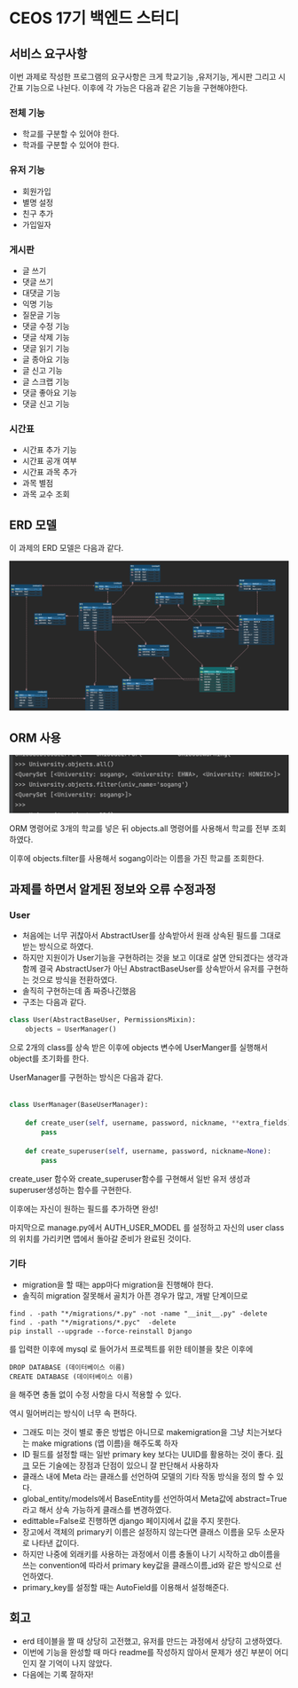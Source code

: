 # CEOS 17기 백엔드 스터디

## 서비스 요구사항

이번 과제로 작성한 프로그램의 요구사항은 크게 학교기능 ,유저기능, 게시판 그리고 시간표 기능으로 나뉜다.
이후에 각 가능은 다음과 같은 기능을 구현해야한다.

### 전체 기능

* 학교를 구분할 수 있어야 한다.
* 학과를 구분할 수 있어야 한다.

### 유저 기능

* 회원가입
* 별명 설정
* 친구 추가
* 가입일자

### 게시판

* 글 쓰기
* 댓글 쓰기
* 대댓글 기능
* 익명 기능
* 질문글 기능
* 댓글 수정 기능
* 댓글 삭제 기능
* 댓글 읽기 기능
* 글 종아요 기능
* 글 신고 기능
* 글 스크랩 기능
* 댓글 좋아요 기능
* 댓글 신고 기능

### 시간표

* 시간표 추가 기능
* 시간표 공개 여부
* 시간표 과목 추가
* 과목 별점
* 과목 교수 조회

## ERD 모델

이 과제의 ERD 모델은 다음과 같다.

![ETD_TABLE](./image/erd_table.png)

## ORM 사용

![ORM](./image/ORM.png)

ORM 명령어로 3개의 학교를 넣은 뒤 objects.all 명령어를 사용해서 학교를 전부 조회하였다.

이후에 objects.filter를 사용해서 sogang이라는 이름을 가진 학교를 조회한다.

## 과제를 하면서 알게된 정보와 오류 수정과정

### User

* 처음에는 너무 귀찮아서 AbstractUser를 상속받아서 원래 상속된 필드를 그대로 받는 방식으로 하였다.
* 하지만 지원이가 User기능을 구현하려는 것을 보고 이대로 살면 안되겠다는 생각과 함께 결국 AbstractUser가 아닌 AbstractBaseUser를 상속받아서 유저를 구현하는 것으로 방식을 전환하였다.
* 솔직히 구현하는데 좀 짜증나긴했음
* 구조는 다음과 같다.

~~~python
class User(AbstractBaseUser, PermissionsMixin):
    objects = UserManager()
~~~

으로 2개의 class를 상속 받은 이후에
objects 변수에 UserManger를 실행해서 object를 초기화를 한다.

UserManager를 구현하는 방식은 다음과 같다.

~~~python

class UserManager(BaseUserManager):

    def create_user(self, username, password, nickname, **extra_fields):
        pass

    def create_superuser(self, username, password, nickname=None):
        pass
~~~

create_user 함수와 create_superuser함수를 구현해서 일반 유저 생성과 superuser생성하는 함수를 구현한다.

이후에는 자신이 원하는 필드를 추가하면 완성!

마지막으로 manage.py에서 
AUTH_USER_MODEL 를 설정하고 자신의 user class의 위치를 가리키면 앱에서 돌아갈 준비가 완료된 것이다.

### 기타

* migration을 할 때는 app마다 migration을 진행해야 한다.
* 솔직히 migration 잘못해서 골치가 아픈 경우가 많고, 개발 단계이므로

~~~shell
find . -path "*/migrations/*.py" -not -name "__init__.py" -delete
find . -path "*/migrations/*.pyc"  -delete
pip install --upgrade --force-reinstall Django
~~~

를 입력한 이후에 mysql 로 들어가서 프로젝트를 위한 테이블을 찾은 이후에

~~~mysql
DROP DATABASE (데이터베이스 이름)
CREATE DATABASE (데이터베이스 이름)
~~~

을 해주면 충돌 없이 수정 사항을 다시 적용할 수 있다.

역시 밀어버리는 방식이 너무 속 편하다.

* 그래도 미는 것이 별로 좋은 방법은 아니므로 makemigration을 그냥 치는거보다는 make migrations (앱 이름)을 해주도록 하자
* ID 필드를 설정할 때는 일반 primary key 보다는 UUID를 활용하는 것이 좋다. [링크](https://stir.tistory.com/294) 모든 기술에는 장점과 단점이 있으니 잘 판단해서 사용하자
* 클래스 내에 Meta 라는 클래스를 선언하여 모델의 기타 작동 방식을 정의 할 수 있다.
* global_entity/models에서 BaseEntity를 선언하여서 Meta값에 abstract=True라고 해서 상속 가능하게 클래스를 변경하였다.
* edittable=False로 진행하면 django 페이지에서 값을 주지 못한다.
* 장고에서 객체의 primary키 이름은 설정하지 않는다면 클래스 이름을 모두 소문자로 나타낸 값이다.
* 하지만 나중에 외래키를 사용하는 과정에서 이름 충돌이 나기 시작하고 db이름을 쓰는 convention에 따라서 primary key값을 클래스이름_id와 같은 방식으로 선언하였다.
* primary_key를 설정할 때는 AutoField를 이용해서 설정해준다.

## 회고

* erd 테이블을 짤 때 상당히 고전했고, 유저를 만드는 과정에서 상당히 고생하였다.
* 이번에 기능을 완성할 때 마다 readme를 작성하지 않아서 문제가 생긴 부분이 어디인지 잘 기억이 나지 않았다.
* 다음에는 기록 잘하자!